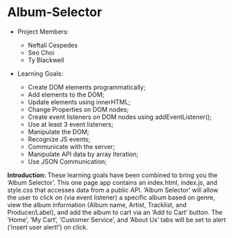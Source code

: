 # Album-Selector

* Project Members:
  * Neftali Cespedes
  * Seo Choi
  * Ty Blackwell

* Learning Goals:
  * Create DOM elements programmatically;
  * Add elements to the DOM;
  * Update elements using innerHTML;
  * Change Properties on DOM nodes;
  * Create event listeners on DOM nodes using addEventListener();
  * Use at least 3 event listeners;
  * Manipulate the DOM;
  * Recognize JS events;
  * Communicate with the server;
  * Manipulate API data by array iteration;
  * Use JSON Communication;

**Introduction:** 
These learning goals have been combined to bring you the ‘Album Selector’. This one page app contains an index.html, index.js, and style.css that accesses data from a public API. ‘Album Selector’ will allow the user to click on (via event listener) a specific album based on genre, view the album information (Album name, Artist, Tracklist, and Producer/Label), and add the album to cart via an ‘Add to Cart’ button. The ‘Home’, ‘My Cart’, ‘Customer Service’, and ‘About Us’ tabs will be set to alert (‘insert user alert!’) on click.
